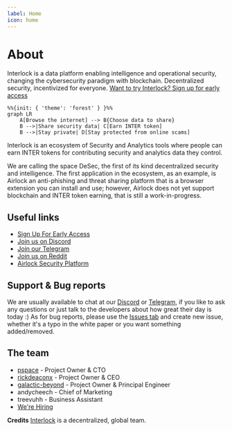 ```yaml
---
label: Home
icon: home
---
```


# About

Interlock is a data platform enabling intelligence and operational security, changing the cybersecurity paradigm with blockchain. Decentralized security, incentivized for everyone. [Want to try Interlock? Sign up for early access](https://signup.interlock.network)

```mermaid
%%{init: { 'theme': 'forest' } }%%
graph LR
    A[Browse the internet] --> B{Choose data to share}
    B -->|Share security data| C[Earn INTER token]
    B -->|Stay private| D[Stay protected from online scams]
```

Interlock is an ecosystem of Security and Analytics tools where people can earn INTER
tokens for contributing security and analytics data they control.

We are calling the space DeSec, the first of its kind decentralized security and intelligence. The first application in the ecosystem, as an example, is Airlock an anti-phishing and threat sharing platform that is a browser extension you can install and use; however, Airlock does not yet support blockchain and INTER token earning, that is still a work-in-progress.

## Useful links
* [Sign Up For Early Access](https://signup.interlock.network)
* [Join us on Discord](https://discord.gg/YuxsG8znG2)
* [Join our Telegram](https://t.me/+IxzitrEVH2A1ODYx)
* [Join us on Reddit](https://www.reddit.com/r/interlocknetwork)
* [Airlock Security Platform](https://airlock.security)

## Support & Bug reports

We are usually available to chat at our [Discord](https://discord.gg/vaPtYnma) or [Telegram](https://t.me/+IxzitrEVH2A1ODYx), if you like to ask
any questions or just talk to the developers about how great their day is today :) As for bug reports, please use
the [Issues tab](https://github.com/interlock-network/interlock-whitepaper/issues) and create new issue, whether it's a typo in the white paper or you want something added/removed.

## The team
* [pspace](https://github.com/bountyx) - Project Owner & CTO
* [rickdeaconx](https://github.com/rickdeaconx) - Project Owner & CEO
* [galactic-beyond](https://github.com/galactic-beyond) - Project Owner & Principal Engineer
* andycheech - Chief of Marketing
* treevuhh - Business Assistant
* [We're Hiring](https://www.linkedin.com/jobs/view/2767856980/)

**Credits**
[Interlock](https:/interlock.network/) is a decentralized, global team.
